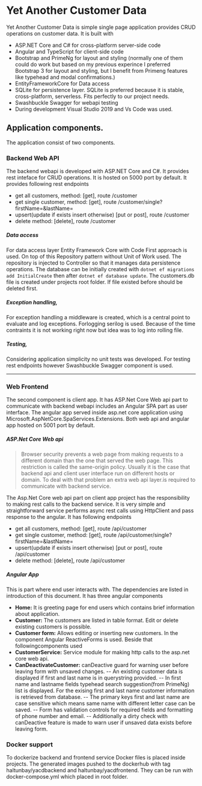 # Yet Another Customer Data
Yet Another Customer Data is simple single page application provides CRUD operations on customer data.
It is built with 
- ASP.NET Core and C# for cross-platform server-side code
- Angular and TypeScript for client-side code
- Bootstrap and PrimeNg for layout and styling (normally one of them could do work but based on my previous experince I preferred Bootstrap 3 for layout and styling, but I benefit from Primeng features like typehead and modal confirmations.)
- EntityFrameworkCore for Data access
- SQLite for persistence layer. SQLite is preferred because it is stable, cross-platform, serverless. Fits perfectly to our project needs.
- Swashbuckle Swagger for webapi testing
- During development Visual Studio 2019 and Vs Code was used.

##  Application components. 
The application consist of two components. 
### Backend Web API
The  backend webapi is developed with ASP.NET Core and C#. It provides rest inteface for CRUD operations. It is hosted on 5000 port by default.
It provides following rest endpoints 
- get all customers, method: [get], route /customer
- get single customer, method: [get], route /customer/single?firstName=&lastName=
- upsert(update if exists insert otherwise) [put or post], route /customer
- delete method: [delete], route /customer

##### Data access
For data access layer Entity Framework Core with Code First approach is used. On top of this Repository pattern without Unit of Work used. The repository is injected to Controller so that it manages data persistence operations. The database can be initially created with `dotnet ef migrations add InitialCreate` then after `dotnet ef database update`. The customers.db file is created under projects root folder. If file existed before should be deleted first.

##### Exception handling, 
For exception handling a middleware is created, which is a central point to evaluate and log exceptions. Forlogging serilog is used. Because of the time contraints it is not working right now but idea was to log into  rolling file. 

##### Testing,
Considering application simplicity no unit tests was developed. For testing rest endpoints however Swashbuckle Swagger component is used. 
****
### Web Frontend
The second component is client app. It has ASP.Net Core Web api part to communicate with backend webapi includes an Angular SPA part as user interface. The angular app served inside asp.net core application using Microsoft.AspNetCore.SpaServices.Extensions. Both web api and angular app hosted  on 5001 port by default. 

##### ASP.Net Core Web api

> Browser security prevents a web page from making requests to a different domain than the one that served the web page. This restriction is called the same-origin policy. Usually it is the case that backend api and client user interface run on different hosts or domain. To deal with that problem an extra web api layer.is required to communicate with backend service. 

The Asp.Net Core web api part on client app project has the responsibility to making rest calls to the backend service. It is very simple and straightforward service performs async rest calls using HttpClient and pass response to the angular. It has following endpoints

- get all customers, method: [get], route /api/customer
- get single customer, method: [get], route /api/customer/single?firstName=&lastName=
- upsert(update if exists insert otherwise) [put or post], route /api/customer
- delete method: [delete], route /api/customer

##### Angular App
This is part where end user interacts with. The dependencies are listed in introduction of this document. It has three angular components 
- **Home:** It is greeting page for end users which contains brief information about application. 
- **Customer:** The customers are listed in table format. Edit or delete existing customers is possible. 
- **Customer form:** Allows editing or inserting new customers. In the component Angular ReactiveForms is used. 
Beside that followingcomponents used
- **CustomerService:** Service module for making http calls to the asp.net core web api. 
- **CanDeactivateCustomer:** canDeactive guard for warning user before leaving form with unsaved changes. 
-- An existing customer data is displayed if first and last name is in querystring provided. 
-- In first name and lastname fields typehead search suggestion(from PrimeNg) list is displayed. For the exising first and last name customer information is retrieved from database. 
-- The primary keys first and last name are case sensitive which means same name with different letter case can be saved. 
-- Form has validation controls for required fields and formatting of phone number and email. 
-- Additionally a dirty  check with canDeactive feature is made to warn user if unsaved data exists before leaving form.

### Docker support
To dockerize backend and frontend service Docker files is placed inside projects. The generated images pushed to the dockerhub with tag haltunbay/yacdbackend and haltunbay/yacdfrontend. They can be run with docker-compose.yml which placed in root folder. 
